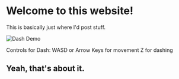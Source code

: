 # Welcome to this website!

This is basically just where I'd post stuff.

![Dash Demo](https://dash.wilmatuker.repl.co/)

Controls for Dash:
WASD or Arrow Keys for movement
Z for dashing

## Yeah, that's about it.

